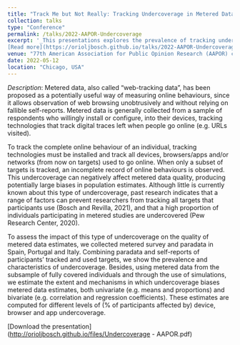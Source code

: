```yaml
---
title: "Track Me but Not Really: Tracking Undercoverage in Metered Data Collection."
collection: talks
type: "Conference"
permalink: /talks/2022-AAPOR-Undercoverage
excerpt: '_This presentations explores the prevalence of tracking undercoverage on metered data research, and its potential for introducing bias to both univariate and multivariate estimates_ 
[Read more](https://orioljbosch.github.io/talks/2022-AAPOR-Undercoverage)'
venue: "77th American Association for Public Opinion Research (AAPOR) conference"
date: 2022-05-12
location: "Chicago, USA"
---
```


_Description_: Metered data, also called “web-tracking data”, has been proposed as a potentially useful way of measuring online behaviours, since it allows observation of web browsing unobtrusively and without relying on fallible self-reports. Metered data is generally collected from a sample of respondents who willingly install or configure, into their devices, tracking technologies that track digital traces left when people go online (e.g. URLs visited).

To track the complete online behaviour of an individual, tracking technologies must be installed and track all devices, browsers/apps and/or networks (from now on targets) used to go online. When only a subset of targets is tracked, an incomplete record of online behaviours is observed. This undercoverage can negatively affect metered data quality, producing potentially large biases in population estimates. Although little is currently known about this type of undercoverage, past research indicates that a range of factors can prevent researchers from tracking all targets that participants use (Bosch and Revilla, 2021), and that a high proportion of individuals participating in metered studies are undercovered (Pew Research Center, 2020).

To assess the impact of this type of undercoverage on the quality of metered data estimates, we collected metered survey and paradata in Spain, Portugal and Italy. Combining paradata and self-reports of participants’ tracked and used targets, we show the prevalence and characteristics of undercoverage. Besides, using metered data from the subsample of fully covered individuals and through the use of simulations, we estimate the extent and mechanisms in which undercoverage biases metered data estimates, both univariate (e.g. means and proportions) and bivariate (e.g. correlation and regression coefficients). These estimates are computed for different levels of (% of participants affected by) device, browser and app undercoverage.


[Download the presentation](http://orioljbosch.github.io/files/Undercoverage - AAPOR.pdf)

